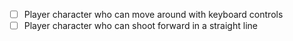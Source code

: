 - [ ] Player character who can move around with keyboard controls
- [ ] Player character who can shoot forward in a straight line